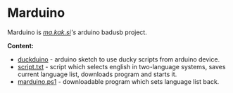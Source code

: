 # Marduino 
Marduino is *[ma.kak.si](https://ma.kak.si)'s* arduino badusb project.

**Сontent:**
* [duckduino](https://github.com/Seytonic/Duckduino-microSD) - arduino sketch to use ducky scripts from arduino device.
* [script.txt](https://github.com/Mapagmataas1331/marduino/blob/main/script.txt) - script which selects english in two-language systems, saves current language list, downloads program and starts it.
* [marduino.ps1](https://github.com/Mapagmataas1331/marduino/blob/main/marduino.ps1) - downloadable program which sets language list back.
